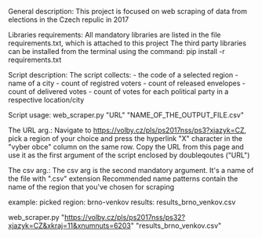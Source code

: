 General description:
This project is focused on web scraping of data from elections in the Czech repulic in 2017

Libraries requirements:
All mandatory libraries are listed in the file requirements.txt, which is attached to this project
The third party libraries can be installed from the terminal using the command:
pip install -r requirements.txt


Script description:
The script collects: 
    - the code of a selected region
    - name of a city
    - count of registred voters 
    - count of released envelopes
    - count of delivered votes
    - count of votes for each political party in a respective location/city

Script usage:
web_scraper.py "URL" "NAME_OF_THE_OUTPUT_FILE.csv"

The URL arg.:
Navigate to https://volby.cz/pls/ps2017nss/ps3?xjazyk=CZ, pick a region of your choice and press the hyperlink "X" character in the "vyber obce" column on the same row.
Copy the URL from this page and use it as the first argument of the script enclosed by doubleqoutes ("URL")

The csv arg.:
The csv arg is the second mandatory argument. It's a name of the file with ".csv" extension 
Recommended name patterns contain the name of the region that you've chosen for scraping

example: 
picked region: brno-venkov
results: results_brno_venkov.csv

web_scraper.py "https://volby.cz/pls/ps2017nss/ps32?xjazyk=CZ&xkraj=11&xnumnuts=6203" "results_brno_venkov.csv"
